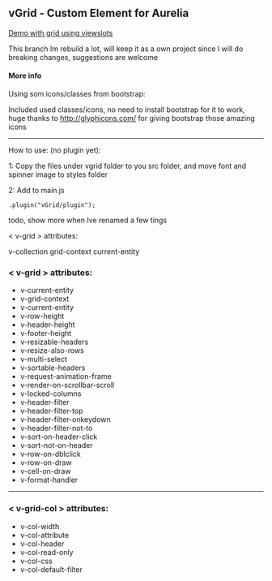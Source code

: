 vGrid - Custom Element for Aurelia
----------------------------------


[Demo with grid using viewslots](http://vegarringdal.github.io/vGrid/viewSlotsDemo001/)

This branch Im rebuild a lot, will keep it as a own project since I will do breaking changes, suggestions are welcome




#### More info
Using som icons/classes from bootstrap:

Included used classes/icons, no need to install bootstrap for it to work, huge thanks to http://glyphicons.com/ for giving bootstrap those amazing icons

---

How to use: (no plugin yet):

1: Copy the files under vgrid folder to you src folder, and move font and spinner image to styles folder

2: Add to main.js
```
.plugin("vGrid/plugin");
```

todo, show more when Ive renamed a few tings

< v-grid > attributes:

v-collection
grid-context
current-entity
### < v-grid > attributes:
* v-current-entity
* v-grid-context
* v-current-entity
* v-row-height
* v-header-height
* v-footer-height
* v-resizable-headers
* v-resize-also-rows
* v-multi-select
* v-sortable-headers
* v-request-animation-frame
* v-render-on-scrollbar-scroll
* v-locked-columns
* v-header-filter
* v-header-filter-top
* v-header-filter-onkeydown
* v-header-filter-not-to
* v-sort-on-header-click
* v-sort-not-on-header
* v-row-on-dblclick
* v-row-on-draw
* v-cell-on-draw
* v-format-handler

----
### < v-grid-col > attributes:
* v-col-width
* v-col-attribute
* v-col-header
* v-col-read-only
* v-col-css
* v-col-default-filter

